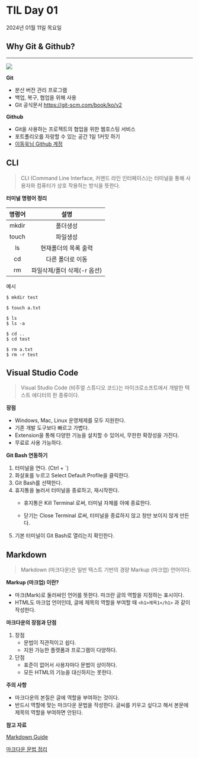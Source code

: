 # TIL Day 01

2024년 01월 11일 목요일

## Why Git & Github?
---

![](https://user-images.githubusercontent.com/49775540/168756716-68f9aebb-380f-4897-8141-78d8403f6113.png)

**Git**

- 분산 버전 관리 프로그램
- 백업, 복구, 협업을 위해 사용
- Git 공식문서 <u>https://git-scm.com/book/ko/v2</u>

**Github**

- Git을 사용하는 프로젝트의 협업을 위한 웹호스팅 서비스
- 포트폴리오를 자랑할 수 있는 공간
1일 1커밋 하기
- [<u>이동욱님 Github 계정</u>](https://github.com/jojoldu)


**CLI**
---

> CLI (Command Line Interface, 커맨드 라인 인터페이스)는 터미널을 통해 사용자와 컴퓨터가 상호 작용하는 방식을 뜻한다.

**터미널 명령어 정리**

| 명령어 | 설명 |
| :------: | :------: |
|mkdir|폴더생성|
|touch|파일생성|
|ls|현재폴더의 목록 출력|
|cd|다른 폴더로 이동|
|rm|파일삭제/폴더 삭제(-r 옵션)|


예시
```
$ mkdir test

$ touch a.txt

$ ls
$ ls -a

$ cd ..
$ cd test

$ rm a.txt
$ rm -r test
```


## Visual Studio Code

> Visual Studio Code (비주얼 스튜디오 코드)는 마이크로소프트에서 개발한 텍스트 에디터의 한 종류이다.

**장점**

- Windows, Mac, Linux 운영체제를 모두 지원한다.
- 기존 개발 도구보다 빠르고 가볍다.
- Extension을 통해 다양한 기능을 설치할 수 있어서, 무한한 확장성을 가진다.
- 무료로 사용 가능하다.

**Git Bash 연동하기**

1. 터미널을 연다. (Ctrl + `)
2. 화살표를 누르고 Select Default Profile을 클릭한다.
3. Git Bash를 선택한다.
4. 휴지통을 눌러서 터미널을 종료하고, 재시작한다.
    - 휴지통은 Kill Terminal 로써, 터미널 자체를 아예 종료한다.

    - 닫기는 Close Terminal 로써, 터미널을 종료하지 않고 창만 보이지 않게 만든다.
5. 기본 터미널이 Git Bash로 열리는지 확인한다.



## Markdown

> Markdown (마크다운)은 일반 텍스트 기반의 경량 Markup (마크업) 언어이다.

**Markup (마크업) 이란?**

- 마크(Mark)로 둘러싸인 언어를 뜻한다. 마크란 글의 역할을 지정하는 표시이다.
- HTML도 마크업 언어인데, 글에 제목의 역할을 부여할 때 `<h1>제목1</h1>` 과 같이 작성한다.

**마크다운의 장점과 단점**

1. 장점
    - 문법이 직관적이고 쉽다.
    - 지원 가능한 플랫폼과 프로그램이 다양하다.
2. 단점
    - 표준이 없어서 사용자마다 문법이 상이하다.
    - 모든 HTML의 기능을 대신하지는 못한다.

**주의 사항**

- 마크다운의 본질은 글에 역할을 부여하는 것이다.
- 반드시 역할에 맞는 마크다운 문법을 작성한다. 글씨를 키우고 싶다고 해서 본문에 제목의 역할을 부여하면 안된다.

**참고 자료**

[Markdown Guide](https://www.markdownguide.org/basic-syntax/)

[마크다운 문법 정리](https://gist.github.com/ihoneymon/652be052a0727ad59601)